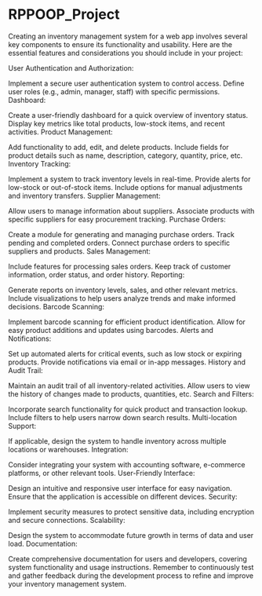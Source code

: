 # RPPOOP_Project

Creating an inventory management system for a web app involves several key components to ensure its functionality and usability. Here are the essential features and considerations you should include in your project:

User Authentication and Authorization:

Implement a secure user authentication system to control access.
Define user roles (e.g., admin, manager, staff) with specific permissions.
Dashboard:

Create a user-friendly dashboard for a quick overview of inventory status.
Display key metrics like total products, low-stock items, and recent activities.
Product Management:

Add functionality to add, edit, and delete products.
Include fields for product details such as name, description, category, quantity, price, etc.
Inventory Tracking:

Implement a system to track inventory levels in real-time.
Provide alerts for low-stock or out-of-stock items.
Include options for manual adjustments and inventory transfers.
Supplier Management:

Allow users to manage information about suppliers.
Associate products with specific suppliers for easy procurement tracking.
Purchase Orders:

Create a module for generating and managing purchase orders.
Track pending and completed orders.
Connect purchase orders to specific suppliers and products.
Sales Management:

Include features for processing sales orders.
Keep track of customer information, order status, and order history.
Reporting:

Generate reports on inventory levels, sales, and other relevant metrics.
Include visualizations to help users analyze trends and make informed decisions.
Barcode Scanning:

Implement barcode scanning for efficient product identification.
Allow for easy product additions and updates using barcodes.
Alerts and Notifications:

Set up automated alerts for critical events, such as low stock or expiring products.
Provide notifications via email or in-app messages.
History and Audit Trail:

Maintain an audit trail of all inventory-related activities.
Allow users to view the history of changes made to products, quantities, etc.
Search and Filters:

Incorporate search functionality for quick product and transaction lookup.
Include filters to help users narrow down search results.
Multi-location Support:

If applicable, design the system to handle inventory across multiple locations or warehouses.
Integration:

Consider integrating your system with accounting software, e-commerce platforms, or other relevant tools.
User-Friendly Interface:

Design an intuitive and responsive user interface for easy navigation.
Ensure that the application is accessible on different devices.
Security:

Implement security measures to protect sensitive data, including encryption and secure connections.
Scalability:

Design the system to accommodate future growth in terms of data and user load.
Documentation:

Create comprehensive documentation for users and developers, covering system functionality and usage instructions.
Remember to continuously test and gather feedback during the development process to refine and improve your inventory management system.





